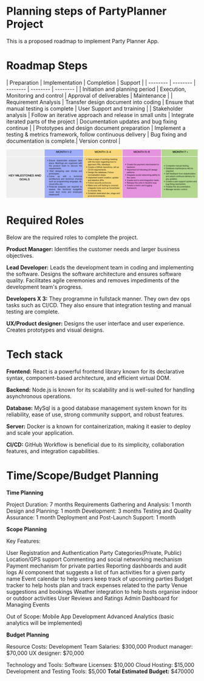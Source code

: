# Planning steps of PartyPlanner Project

This is a proposed roadmap to implement Party Planner App. 

# Roadmap Steps

| Preparation | Implementation | Completion | Support |
| -------- | -------- | -------- | -------- | -------- |
| Initiation and planning period | Execution, Monitoring and control | Approval of deliverables | Maintenance |
| Requirement Analysis | Transfer design document into coding | Ensure that manual testing is complete | User Support and trraining |
| Stakeholder analysis | Follow an iterative approach and release in small units | Integrate iterated parts of the project | Documentation updates and bug fixing continue |
| Prototypes and design document preparation | Implement a testing & metrics framework, follow continuous delivery | Bug fixing and documentation is complete.| Version control |

![Road map in weeks](techroadmap.png "Tech Roadmap")

# Required Roles

Below are the required roles to complete the project.

**Product Manager:** Identifies the customer needs and larger business objectives.

**Lead Developer:** Leads the development team in coding and implementing the software. Designs the software architecture and ensures software quality. Facilitates agile ceremonies and removes impediments of the development team's progress.

**Developers X 3:** They programme in fullstack manner. They own dev ops tasks such as CI/CD. They also ensure that integration testing and manual testing are complete.

**UX/Product designer:** Designs the user interface and user experience. Creates prototypes and visual designs.

# Tech stack

**Frontend:** React is a powerful frontend library known for its declarative syntax, component-based architecture, and efficient virtual DOM.

**Backend:** Node.js is known for its scalability and is well-suited for handling asynchronous operations.

**Database:**  MySql is a good database management system known for its reliability, ease of use, strong community support, and robust features.

**Server:** Docker is a known for containerization, making it easier to deploy and scale your application.

**CI/CD:** GitHub Workflow is beneficial due to its simplicity, collaboration features, and integration capabilities. 

# Time/Scope/Budget Planning

**Time Planning**

Project Duration: 7 months
Requirements Gathering and Analysis: 1 month
Design and Planning: 1 month
Development: 3 months 
Testing and Quality Assurance: 1 month
Deployment and Post-Launch Support: 1 month

**Scope Planning**

Key Features:

User Registration and Authentication
Party Categories(Private, Public)
Location/GPS support
Commenting and social networking mechanism
Payment mechanism for private parties
Reporting dashboards and audit logs
AI component that suggests a list of fun activities for a given party name
Event calendar to help users keep track of upcoming parties
Budget tracker to help hosts plan and track expenses related to the party
Venue suggestions and bookings
Weather integration to help hosts organise indoor or outdoor activities
User Reviews and Ratings
Admin Dashboard for Managing Events

Out of Scope:
Mobile App Development
Advanced Analytics (basic analytics will be implemented)

**Budget Planning**

Resource Costs:
Development Team Salaries: $300,000
Product manager: $70,000
UX designer: $70,000

Technology and Tools:
Software Licenses: $10,000
Cloud Hosting: $15,000
Development and Testing Tools: $5,000
**Total Estimated Budget:** $470000




